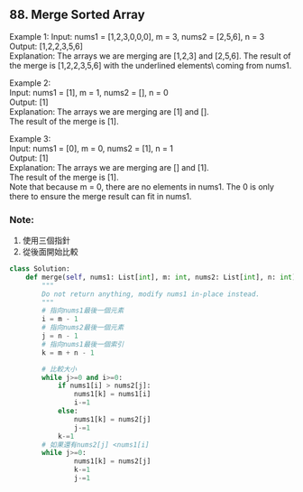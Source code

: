 ## 88. Merge Sorted Array

Example 1:
Input: nums1 = [1,2,3,0,0,0], m = 3, nums2 = [2,5,6], n = 3\
Output: [1,2,2,3,5,6]\
Explanation: The arrays we are merging are [1,2,3] and [2,5,6].
The result of the merge is [1,2,2,3,5,6] with the underlined elements\ coming from nums1.

Example 2:\
Input: nums1 = [1], m = 1, nums2 = [], n = 0\
Output: [1]\
Explanation: The arrays we are merging are [1] and [].\
The result of the merge is [1].

Example 3:\
Input: nums1 = [0], m = 0, nums2 = [1], n = 1\
Output: [1]\
Explanation: The arrays we are merging are [] and [1].\
The result of the merge is [1].\
Note that because m = 0, there are no elements in nums1. The 0 is only there to ensure the merge result can fit in nums1.

### Note:
1. 使用三個指針
2. 從後面開始比較

```python
class Solution:
    def merge(self, nums1: List[int], m: int, nums2: List[int], n: int) -> None:
        """
        Do not return anything, modify nums1 in-place instead.
        """
        # 指向nums1最後一個元素
        i = m - 1
        # 指向nums2最後一個元素
        j = n - 1
        # 指向nums1最後一個索引
        k = m + n - 1

        # 比較大小
        while j>=0 and i>=0:
            if nums1[i] > nums2[j]:
                nums1[k] = nums1[i]
                i-=1
            else:
                nums1[k] = nums2[j]
                j-=1
            k-=1
        # 如果還有nums2[j] <nums1[i]
        while j>=0:
                nums1[k] = nums2[j]
                k-=1
                j-=1
```